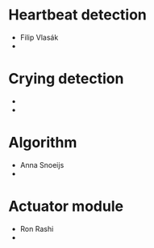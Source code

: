 # Heartbeat detection
 - Filip Vlasák
 - 

# Crying detection
 - 
 - 

# Algorithm
 - Anna Snoeijs
 - 

# Actuator module
 - Ron Rashi
 - 

